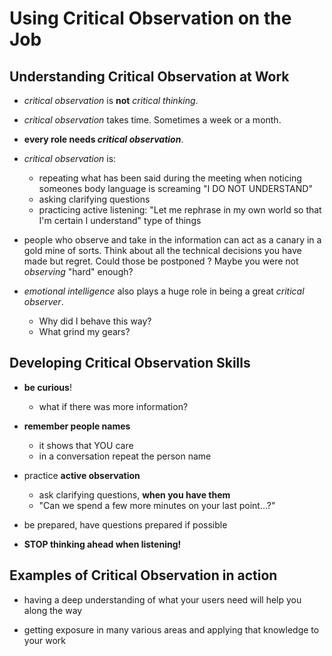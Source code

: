 # Using Critical Observation on the Job

## Understanding Critical Observation at Work

- _critical observation_ is **not** _critical thinking_.

- _critical observation_ takes time. Sometimes a week or a month.

- **every role needs _critical observation_**.

- _critical observation_ is:

  - repeating what has been said during the meeting when noticing someones body language is screaming "I DO NOT UNDERSTAND"
  - asking clarifying questions
  - practicing active listening: "Let me rephrase in my own world so that I'm certain I understand" type of things

- people who observe and take in the information can act as a canary in a gold mine of sorts.
  Think about all the technical decisions you have made but regret. Could those be postponed ? Maybe you were not _observing_ "hard" enough?

- _emotional intelligence_ also plays a huge role in being a great _critical observer_.
  - Why did I behave this way?
  - What grind my gears?

## Developing Critical Observation Skills

- **be curious**!

  - what if there was more information?

- **remember people names**

  - it shows that YOU care
  - in a conversation repeat the person name

- practice **active observation**

  - ask clarifying questions, **when you have them**
  - "Can we spend a few more minutes on your last point...?"

- be prepared, have questions prepared if possible

- **STOP thinking ahead when listening!**

## Examples of Critical Observation in action

- having a deep understanding of what your users need will help you along the way

- getting exposure in many various areas and applying that knowledge to your work
